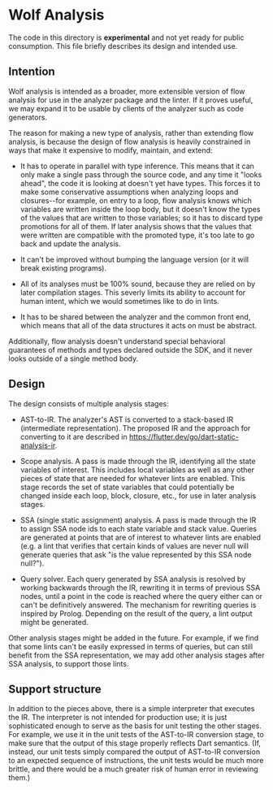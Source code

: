 # Wolf Analysis

The code in this directory is __experimental__ and not yet ready for public
consumption. This file briefly describes its design and intended use.

## Intention

Wolf analysis is intended as a broader, more extensible version of flow analysis
for use in the analyzer package and the linter. If it proves useful, we may
expand it to be usable by clients of the analyzer such as code generators.

The reason for making a new type of analysis, rather than extending flow
analysis, is because the design of flow analysis is heavily constrained in ways
that make it expensive to modify, maintain, and extend:

- It has to operate in parallel with type inference. This means that it can only
  make a single pass through the source code, and any time it "looks ahead", the
  code it is looking at doesn't yet have types. This forces it to make some
  conservative assumptions when analyzing loops and closures--for example, on
  entry to a loop, flow analysis knows which variables are written inside the
  loop body, but it doesn't know the types of the values that are written to
  those variables; so it has to discard type promotions for all of them. If
  later analysis shows that the values that were written are compatible with the
  promoted type, it's too late to go back and update the analysis.

- It can't be improved without bumping the language version (or it will break
  existing programs).

- All of its analyses must be 100% sound, because they are relied on by later
  compilation stages. This severly limits its ability to account for human
  intent, which we would sometimes like to do in lints.

- It has to be shared between the analyzer and the common front end, which means
  that all of the data structures it acts on must be abstract.

Additionally, flow analysis doesn't understand special behavioral guarantees of
methods and types declared outside the SDK, and it never looks outside of a
single method body.

## Design

The design consists of multiple analysis stages:

- AST-to-IR. The analyzer's AST is converted to a stack-based IR (intermediate
  representation). The proposed IR and the approach for converting to it are
  described in https://flutter.dev/go/dart-static-analysis-ir.

- Scope analysis. A pass is made through the IR, identifying all the state
  variables of interest. This includes local variables as well as any other
  pieces of state that are needed for whatever lints are enabled. This stage
  records the set of state variables that could potentially be changed inside
  each loop, block, closure, etc., for use in later analysis stages.

- SSA (single static assignment) analysis. A pass is made through the IR to
  assign SSA node ids to each state variable and stack value. Queries are
  generated at points that are of interest to whatever lints are enabled (e.g. a
  lint that verifies that certain kinds of values are never null will generate
  queries that ask "is the value represented by this SSA node null?").

- Query solver. Each query generated by SSA analysis is resolved by working
  backwards through the IR, rewriting it in terms of previous SSA nodes, until a
  point in the code is reached where the query either can or can't be
  definitively answered. The mechanism for rewriting queries is inspired by
  Prolog. Depending on the result of the query, a lint output might be
  generated.

Other analysis stages might be added in the future. For example, if we find that
some lints can't be easily expressed in terms of queries, but can still benefit
from the SSA representation, we may add other analysis stages after SSA
analysis, to support those lints.

## Support structure

In addition to the pieces above, there is a simple interpreter that executes the
IR. The interpreter is not intended for production use; it is just sophisticated
enough to serve as the basis for unit testing the other stages. For example, we
use it in the unit tests of the AST-to-IR conversion stage, to make sure that
the output of this stage properly reflects Dart semantics. (If, instead, our
unit tests simply compared the output of AST-to-IR conversion to an expected
sequence of instructions, the unit tests would be much more brittle, and there
would be a much greater risk of human error in reviewing them.)
